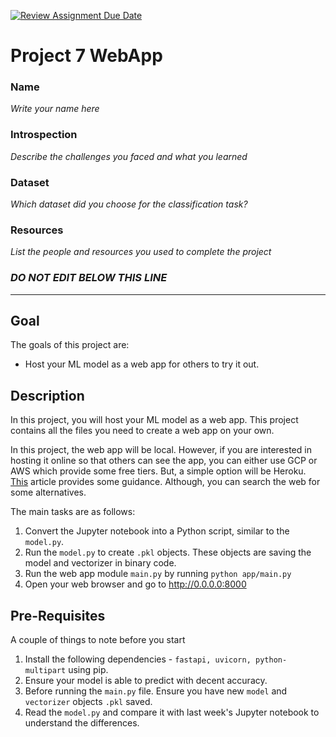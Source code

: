 [![Review Assignment Due Date](https://classroom.github.com/assets/deadline-readme-button-22041afd0340ce965d47ae6ef1cefeee28c7c493a6346c4f15d667ab976d596c.svg)](https://classroom.github.com/a/t-XuvzOz)
# Project 7 WebApp

### Name

_Write your name here_

### Introspection

_Describe the challenges you faced and what you learned_

### Dataset

_Which dataset did you choose for the classification task?_

### Resources

_List the people and resources you used to complete the project_


### *DO NOT EDIT BELOW THIS LINE*
---

## Goal

The goals of this project are:

* Host your ML model as a web app for others to try it out. 


## Description

In this project, you will host your ML model as a web app. This project contains all the files you need to create a web app on your own.

In this project, the web app will be local. However, if you are interested in hosting it online so that others can see the app, you can either use GCP or AWS which provide some free tiers. But, a simple option will be Heroku. [This](https://blog.bolajiayodeji.com/how-to-deploy-a-machine-learning-model-to-the-web) article provides some guidance. Although, you can search the web for some alternatives. 

The main tasks are as follows:

1. Convert the Jupyter notebook into a Python script, similar to the `model.py`. 
2. Run the `model.py` to create `.pkl` objects. These objects are saving the model and vectorizer in binary code.
3. Run the web app module `main.py` by running `python app/main.py`
4. Open your web browser and go to http://0.0.0.0:8000


## Pre-Requisites

A couple of things to note before you start

1. Install the following dependencies - `fastapi, uvicorn, python-multipart` using pip.
2. Ensure your model is able to predict with decent accuracy.
3. Before running the `main.py` file. Ensure you have new `model` and `vectorizer` objects `.pkl` saved.
4. Read the `model.py` and compare it with last week's Jupyter notebook to understand the differences. 